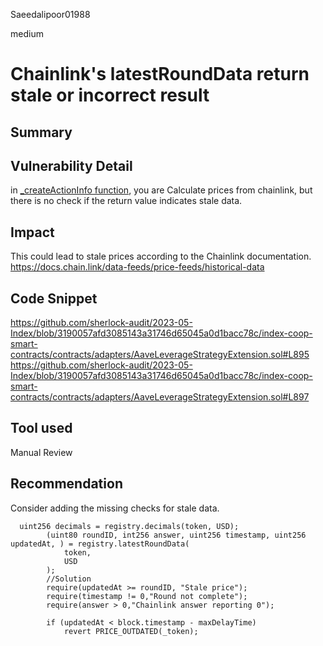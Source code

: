 Saeedalipoor01988

medium

# Chainlink's latestRoundData return stale or incorrect result

## Summary

## Vulnerability Detail
in [_createActionInfo function](https://github.com/sherlock-audit/2023-05-Index/blob/3190057afd3085143a31746d65045a0d1bacc78c/index-coop-smart-contracts/contracts/adapters/AaveLeverageStrategyExtension.sol#L889), you are Calculate prices from chainlink, but there is no check if the return value indicates stale data.

## Impact
This could lead to stale prices according to the Chainlink documentation.
 https://docs.chain.link/data-feeds/price-feeds/historical-data

## Code Snippet
https://github.com/sherlock-audit/2023-05-Index/blob/3190057afd3085143a31746d65045a0d1bacc78c/index-coop-smart-contracts/contracts/adapters/AaveLeverageStrategyExtension.sol#L895
https://github.com/sherlock-audit/2023-05-Index/blob/3190057afd3085143a31746d65045a0d1bacc78c/index-coop-smart-contracts/contracts/adapters/AaveLeverageStrategyExtension.sol#L897

## Tool used
Manual Review

## Recommendation
Consider adding the missing checks for stale data.

```solidity
  uint256 decimals = registry.decimals(token, USD);
        (uint80 roundID, int256 answer, uint256 timestamp, uint256 updatedAt, ) = registry.latestRoundData(
            token,
            USD
        );
        //Solution
        require(updatedAt >= roundID, "Stale price");
        require(timestamp != 0,"Round not complete");
        require(answer > 0,"Chainlink answer reporting 0");

        if (updatedAt < block.timestamp - maxDelayTime)
            revert PRICE_OUTDATED(_token);
```
